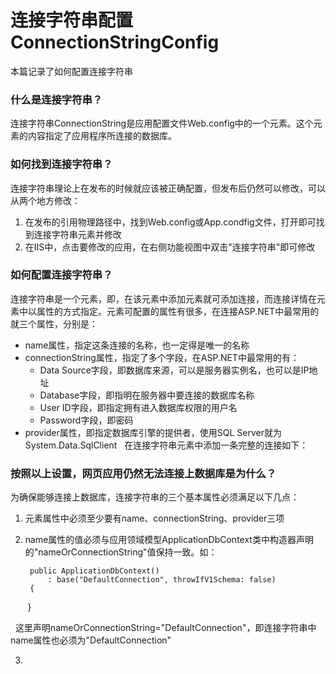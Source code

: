 # 连接字符串配置ConnectionStringConfig
本篇记录了如何配置连接字符串

### 什么是连接字符串？
连接字符串ConnectionString是应用配置文件Web.config中的一个元素。这个元素的内容指定了应用程序所连接的数据库。

### 如何找到连接字符串？
连接字符串理论上在发布的时候就应该被正确配置，但发布后仍然可以修改，可以从两个地方修改：

1. 在发布的引用物理路径中，找到Web.config或App.condfig文件，打开即可找到连接字符串元素并修改
2. 在IIS中，点击要修改的应用，在右侧功能视图中双击"连接字符串"即可修改

### 如何配置连接字符串？
连接字符串是一个元素，即<connectionStrings>，在该元素中添加<add />元素就可添加连接，而连接详情在<add />元素中以属性的方式指定。<add />元素可配置的属性有很多，在连接ASP.NET中最常用的就三个属性，分别是：
  
* name属性，指定这条连接的名称，也一定得是唯一的名称
* connectionString属性，指定了多个字段，在ASP.NET中最常用的有：
    - Data Source字段，即数据库来源，可以是服务器实例名，也可以是IP地址
    - Database字段，即指明在服务器中要连接的数据库名称
    - User ID字段，即指定拥有进入数据库权限的用户名
    - Password字段，即密码
* provider属性，即指定数据库引擎的提供者，使用SQL Server就为System.Data.SqlClient
  
在连接字符串元素中添加一条完整的连接如下：

<connectionStrings>
    <add name="[Name]" connectionString="Data Source=[ServerIP],Database="[DatabaseName],User ID="[Account]",Password=[Oassword]"
        provider="System.Data.SqlClient" />
</connectionStrings>
                                        
### 按照以上设置，网页应用仍然无法连接上数据库是为什么？

为确保能够连接上数据库，连接字符串的三个基本属性必须满足以下几点：

1. <add />元素属性中必须至少要有name、connectionString、provider三项
2. name属性的值必须与应用领域模型ApplicationDbContext类中构造器声明的"nameOrConnectionString"值保持一致。如：

        public ApplicationDbContext()
            : base("DefaultConnection", throwIfV1Schema: false)
        {
        }
        
   这里声明nameOrConnectionString="DefaultConnection"，即连接字符串中name属性也必须为"DefaultConnection"
   
3. 

        
        
